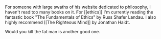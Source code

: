 For someone with large swaths of his website dedicated to philosophy, I haven't read too many books on it. For [[ethics]] I'm currently reading the fantastic book "The Fundamentals of Ethics" by Russ Shafer Landau. I also highly recommend [[The Righteous Mind]] by Jonathan Haidt. 

Would you kill the fat man is another good one.
